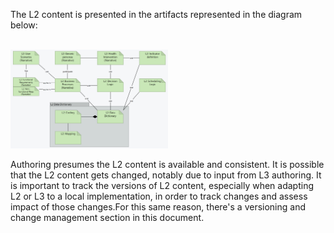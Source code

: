 The L2 content is presented in the artifacts represented in the diagram below:  

<br clear="all"/>
<img src="./l2_artifacts.png" style="width:50%"/>
<br clear="all"/>

Authoring presumes the L2 content is available and consistent. It is possible that the L2 content gets changed, notably due to input from L3 authoring. It is important to track the versions of L2 content, especially when adapting L2 or L3 to a local implementation, in order to track changes and assess impact of those changes.For this same reason, there's a versioning and change management section in this document.